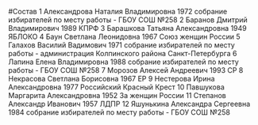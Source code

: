 #Состав
1 Александрова Наталия Владимировна 1972 собрание избирателей по месту работы - ГБОУ СОШ №258
2 Баранов Дмитрий Владимирович 1989 КПРФ
3 Барашкова Татьяна Александровна 1949 ЯБЛОКО
4 Баун Светлана Леонидовна 1967 Союз женщин России
5 Галахов Василий Вадимович 1971 собрание избирателей по месту работы - администрация Колпинского района Санкт-Петербурга
6 Лапина Елена Владимировна 1988 собрание избирателей по месту работы - ГБОУ СОШ №258
7 Морозов Алексей Андреевич 1993 СР
8 Некрасова Светлана Борисовна 1967 ЕР
9 Нестерова Ирина Александровна 1977 Российский Красный Крест
10 Павшукова Маргарита Александровна 1952 За женщин России
11 Степанов Александр Иванович 1957 ЛДПР
12 Яшунькина Александра Сергеевна 1984 собрание избирателей по месту работы - ГБОУ СОШ №258
